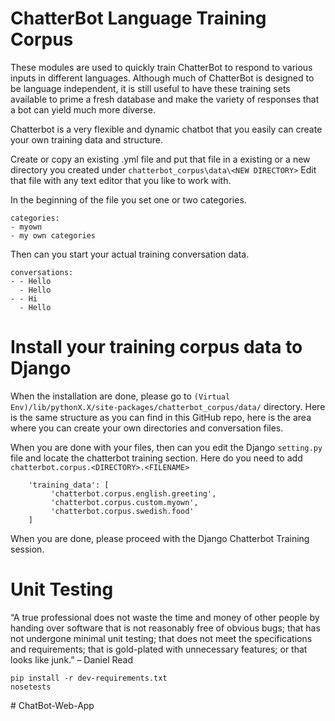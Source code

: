 # ChatterBot Language Training Corpus



These modules are used to quickly train ChatterBot to respond to various inputs in different languages.
Although much of ChatterBot is designed to be language independent, it is still useful to have these
training sets available to prime a fresh database and make the variety of responses that a bot can yield
much more diverse.

Chatterbot is a very flexible and dynamic chatbot that you easily can create your own training data and structure.

Create or copy an existing .yml file and put that file in a existing or a new directory you created under `chatterbot_corpus\data\<NEW DIRECTORY>`
Edit that file with any text editor that you like to work with.

In the beginning of the file you set one or two categories.
```
categories:
- myown
- my own categories
````

Then can you start your actual training conversation data.

```
conversations:
- - Hello
  - Hello
- - Hi
  - Hello
```

# Install your training corpus data to Django
When the installation are done, please go to `(Virtual Env)/lib/pythonX.X/site-packages/chatterbot_corpus/data/` directory.
Here is the same structure as you can find in this GitHub repo, here is the area where you can create your own directories and conversation files.

When you are done with your files, then can you edit the Django `setting.py` file and locate the chatterbot training section. 
Here do you need to add `chatterbot.corpus.<DIRECTORY>.<FILENAME>`

```
    'training_data': [
         'chatterbot.corpus.english.greeting',
         'chatterbot.corpus.custom.myown',
         'chatterbot.corpus.swedish.food'
    ]
```

When you are done, please proceed with the Django Chatterbot Training session. 

# Unit Testing

“A true professional does not waste the time and money of other people by handing over software that is not reasonably free of obvious bugs; that has not undergone minimal unit testing; that does not meet the specifications and requirements; that is gold-plated with unnecessary features; or that looks like junk.” – Daniel Read

```
pip install -r dev-requirements.txt
nosetests
```
#   C h a t B o t - W e b - A p p 
 
 

